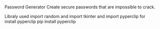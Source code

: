 Password Generator
Create secure passwords that are impossible to crack.

Libraly used
import random and import tkinter and import pyperclip for install pyperclip pip install pyperclip